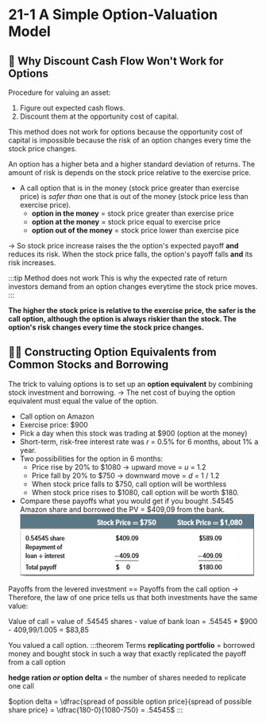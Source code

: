 # 21-1 A Simple Option-Valuation Model

## 🤝 Why Discount Cash Flow Won't Work for Options
Procedure for valuing an asset:
1. Figure out expected cash flows.
2. Discount them at the opportunity cost of capital.

This method does not work for options because the opportunity cost of capital is impossible because the risk of an option changes every time the stock price changes.

An option has a higher beta and a higher standard deviation of returns. The amount of risk is depends on the stock price relative to the exercise price.
+ A call option that is in the money (stock price greater than exercise price) is _safer than_ one that is out of the money (stock price less than exercise price).
  + **option in the money** = stock price greater than exercise price
  + **option at the money** = stock price equal to exercise price
  + **option out of the money** = stock price lower than exercise pice

-> So stock price increase raises the the option's expected payoff **and** reduces its risk. When the stock price falls, the option's payoff falls **and** its risk increases.

:::tip Method does not work
This is why the expected rate of return investors demand from an option changes everytime the stock price moves.
:::

**The higher the stock price is relative to the exercise price, the safer is the call option, although the option is always riskier than the stock. The option's risk changes every time the stock price changes.**

## 👷🏻 Constructing Option Equivalents from Common Stocks and Borrowing
The trick to valuing options is to set up an **option equivalent** by combining stock investment and borrowing. -> The net cost of buying the option equivalent must equal the value of the option.

+ Call option on Amazon
+ Exercise price: \$900
+ Pick a day when this stock was trading at \$900 (option at the money)
+ Short-term, risk-free interest rate was _r_ = 0.5% for 6 months, about 1% a year.
+ Two possibilities for the option in 6 months:
  + Price rise by 20% to \$1080 -> upward move = _u_ = 1.2
  + Price fall by 20% to \$750 -> downward move = _d_ = 1 / 1.2
  + When stock price falls to \$750, call option will be worthless
  + When stock price rises to \$1080, call option will be worth $180.
+ Compare these payoffs what you would get if you bought .54545 Amazon share and borrowed the PV = \$409,09 from the bank.
![optioncompare](../../img/optioncompare.png)

Payoffs from the levered investment == Payoffs from the call option -> Therefore, the law of one price tells us that both investments have the same value:

Value of call = value of .54545 shares - value of bank loan = .54545 * \$900 - 409,99/1.005 = \$83,85

You valued a call option.
:::theorem Terms
**replicating portfolio** = borrowed money and bought stock in such a way that exactly replicated the payoff from a call option

**hedge ration _or_ option delta** = the number of shares needed to replicate one call

$option delta = \dfrac{spread of possible option price}{spread of possible share price} = \dfrac{180-0}{1080-750} = .54545$
:::
